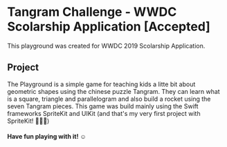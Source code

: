 # Tangram Challenge - WWDC Scolarship Application [Accepted]

This playground was created for WWDC 2019 Scolarship Application.

## Project
The Playground is a simple game for teaching kids a litte bit about geometric shapes using the chinese puzzle Tangram. They can learn what is a square, triangle and parallelogram and also build a rocket using the seven Tangram pieces.
This game was build mainly using the Swift frameworks SpriteKit and UIKit (and that's my very first project with SpriteKit! 👩🏻‍💻)

#### Have fun playing with it! ☺️


